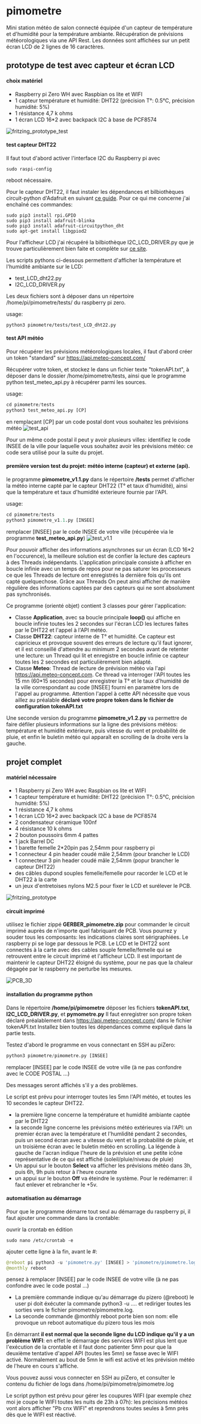 # pimometre
Mini station météo de salon connecté équipée d'un capteur de température et d'humidité pour la température ambiante.
Récupération de prévisions météorologiques via une API Rest. 
Les données sont affichées sur un petit écran LCD de 2 lignes de 16 caractères.


## prototype de test avec capteur et écran LCD

#### choix matériel

* Raspberry pi Zero WH avec Raspbian os lite et WIFI
* 1 capteur température et humidité: DHT22 (précision T°: 0.5°C, précision humidité: 5%)
* 1 résistance 4,7 k ohms
* 1 écran LCD 16*2 avec backpack I2C à base de PCF8574

![fritzing_prototype_test](_docs/pimometre_test_fritzing.png)

#### test capteur DHT22

Il faut tout d'abord activer l'interface I2C du Raspberry pi avec 
```bach
sudo raspi-config
```
reboot nécessaire.

Pour le capteur DHT22, il faut instaler les dépendances et bilbiothèques circuit-python d'Adafruit en suivant [ce guide](https://circuitpython.readthedocs.io/projects/dht/en/latest/). Pour ce qui me concerne j'ai enchaîné ces commandes:

```bach
sudo pip3 install rpi.GPIO
sudo pip3 install adafruit-blinka
sudo pip3 install adafruit-circuitpython_dht
sudo apt-get install libgpiod2
```


Pour l'afficheur LCD j'ai récupéré la bilbiothèque I2C_LCD_DRIVER.py que je trouve particulièrement bien faite et complète sur [ce site](https://www.circuitbasics.com/raspberry-pi-i2c-lcd-set-up-and-programming/).

Les scripts pythons ci-dessous permettent d'afficher la température et l'humidité ambiante sur le LCD:
* test_LCD_dht22.py
* I2C_LCD_DRIVER.py

Les deux fichiers sont à déposer dans un répertoire /home/pi/pimometre/tests/ du raspberry pi zero.

usage: 
```bach
python3 pimometre/tests/test_LCD_dht22.py
```

#### test API météo

Pour récupérer les prévisions météorologiques locales, il faut d'abord créer un token "standard" sur https://api.meteo-concept.com/

Récupérer votre token, et stockez le dans un fichier texte "tokenAPI.txt", à déposer dans le dossier /home/pimometre/tests, ainsi que le programme python test_meteo_api.py à récupérer parmi les sources.

usage:
```python
cd pimometre/tests
python3 test_meteo_api.py [CP] 
```
en remplaçant [CP] par un code postal dont vous souhaitez les prévisions météo
![test_api](_docs/Capture_test_api.png)

Pour un même code postal il peut y avoir plusieurs villes: identifiez le code INSEE de la ville pour laquelle vous souhaitez avoir les prévisions météo: ce code sera utilisé pour la suite du projet.

#### première version test du projet: météo interne (capteur) et externe (api).

le programme **pimometre_v1.1.py** dans le répertoire **/tests** permet d'afficher la météo interne capté par le capteur DHT22 (T° et taux d'humidité), ainsi que la température et taux d'humidité exterieure fournie par l'API.

usage: 
```python
cd pimometre/tests
python3 pimometre_v1.1.py [INSEE]
```

remplacer [INSEE] par le code INSEE de votre ville (récupérée via le programme **test_meteo_api.py**) 
![test_v1.1](_docs/pimometre_v1.1.jpg)

Pour pouvoir afficher des informations asynchrones sur un écran (LCD 16*2 en l'occurence), la meilleure solution est de confier la lecture des capteurs à des Threads indépendants. L'application principale consiste à afficher en boucle infinie avec un temps de repos pour ne pas saturer les processeurs ce que les Threads de lecture ont enregistrés la dernière fois qu'ils ont capté quelquechose. Grâce aux Threads On peut ainsi afficher de manière régulière des informations captées par des capteurs qui ne sont absolument pas synchronisés.

Ce programme (orienté objet) contient 3 classes pour gérer l'application:
* Classe **Application**, avec sa boucle principale **loop()** qui affiche en boucle infinie toutes les 2 secondes sur l'écran LCD les lectures faites par le DHT22 et l'appel à l'API météo.
* Classe **DHT22**: capteur interne de T° et humidité. Ce capteur est capricieux et provoque souvent des erreurs de lecture qu'il faut ignorer, et il est conseillé d'attendre au minimum 2 secondes avant de retenter une lecture: un Thread qui lit et enregistre en boucle infinie ce capteur toutes les 2 secondes est particulièrement bien adapté.
* Classe **Meteo**: Thread de lecture de prévision météo via l'api https://api.meteo-concept.com. Ce thread va interroger l'API toutes les 15 mn (60*15 secondes) pour enregistrer la T° et le taux d'humidité de la ville correspondant au code [INSEE] fourni en paramètre lors de l'appel au programme. Attention l'appel à cette API nécessite que vous aillez au préalable **déclaré votre propre token dans le fichier de configuration tokenAPI.txt**

Une seconde version du programme **pimometre_v1.2.py** va permettre de faire défiler plusieurs informations sur la ligne des prévisions météos: température et humidité extérieure, puis vitesse du vent et probabilité de pluie, et enfin le buletin météo qui apparaît en scrolling de la droite vers la gauche.

## projet complet

#### matériel nécessaire

* 1 Raspberry pi Zero WH avec Raspbian os lite et WIFI
* 1 capteur température et humidité: DHT22 (précision T°: 0.5°C, précision humidité: 5%)
* 1 résistance 4,7 k ohms
* 1 écran LCD 16*2 avec backpack I2C à base de PCF8574
* 2 condensateur céramique 100nf
* 4 résistance 10 k ohms
* 2 bouton poussoirs 6mm 4 pattes
* 1 jack Barrel DC
* 1 barette femelle 2*20pin pas 2,54mm pour raspberry pi
* 1 connecteur 4 pin header coudé mâle 2,54mm (pour brancher le LCD)
* 1 connecteur 3 pin header coudé mâle 2,54mm (popur brancher le capteur DHT22)
* des câbles dupond souples femelle/femelle pour racorder le LCD et le DHT22 à la carte
* un jeux d'entretoises nylons M2.5 pour fixer le LCD et surélever le PCB.

![fritzing_prototype](_docs/pimometre_fritzing.png)

#### circuit imprimé

utilisez le fichier zippé **GERBER_pimometre.zip** pour commander le circuit imprimé auprès de n'importe quel fabriquant de PCB.
Vous pourrez y souder tous les composants: les indications claires sont sérigraphiées.
Le raspberry pi se loge par dessous le PCB.
Le LCD et le DHT22 sont connectés à la carte avec des cables souple femelle/femelle qui se retrouvent entre le circuit imprimé et l'afficheur LCD. 
Il est important de maintenir le capteur DHT22 éloigné du système, pour ne pas que la chaleur dégagée par le raspberry ne perturbe les mesures.

![PCB_3D](_docs/kicad_pimometre_3D_recto.jpg)

#### installation du programme python

Dans le répertoire **/home/pi/pimometre** déposer les fichiers **tokenAPI.txt**,  **I2C_LCD_DRIVER.py**, et **pymometre.py** 
Il faut enregistrer son propre token déclaré préalablement dans https://api.meteo-concept.com/ dans le fichier tokenAPI.txt
Installez bien toutes les dépendances comme expliqué dans la partie tests.

Testez d'abord le programme en vous connectant en SSH au piZero:
 
```python
python3 pimometre/pimometre.py [INSEE]
```

remplacer [INSEE] par le code INSEE de votre ville (à ne pas confondre avec le CODE POSTAL ...)

Des messages seront affichés s'il y a des problèmes.

Le script est prévu pour interroger toutes les 5mn l'API météo, et toutes les 10 secondes le capteur DHT22. 
* la première ligne concerne la température et humidité ambiante captée par le DHT22
* la seconde ligne concerne les prévisions météo extérieures via l'API: un premier écran avec la température et l'humlidité pendant 2 secondes, puis un second écran avec a vitesse du vent et la probabilité de pluie, et un troisième écran avec le buletin météo en scrolling. La légende à gauche de l'acran indique l'heure de la prévision et une petite icône représentative de ce qui est affiché (soleil/pluie/niveau de pluie)
* Un appui sur le bouton **Select** va afficher les prévisions météo dans 3h, puis 6h, 9h puis retour à l'heure courante
* un appui sur le bouton **Off** va éteindre le système. Pour le redémarrer: il faut enlever et rebrancher le +5v.

#### automatisation au démarrage

Pour que le programme démarre tout seul au démarrage du raspberry pi, il faut ajouter une commande dans la crontable:

ouvrir la crontab en édition
```bach
sudo nano /etc/crontab -e
```

ajouter cette ligne à la fin, avant le #:

```python
@reboot pi python3 -u 'pimometre.py' [INSEE] > 'pimometre/pimometre.log' 2>&1 &
@monthly reboot
```
pensez à remplacer [INSEE] par le code INSEE de votre ville (à ne pas confondre avec le code postal ...)

* La première commande indique qu'au démarrage du pizero (@reboot) le user pi doit éxécuter la commande python3 -u .... et rediriger toutes les sorties vers le fichier pimometre/pimometre.log.
* La seconde commande @monthly reboot porte bien son nom: elle provoque un reboot automatique du pizero tous les mois

En démarrant **il est normal que la seconde ligne du LCD indique qu'il y a un problème WIFI**: en effet le démarrage des services WIFI est plus lent que l'exécution de la crontable et il faut donc patienter 5mn pour que la deuxième tentative d'appel API (toutes les 5mn) se fasse avec le WIFI activé. Normalement au bout de 5mn le wifi est activé et les prévision météo de l'heure en cours s'affiche.

Vous pouvez aussi vous connecter en SSH au piZero, et consulter le contenu du fichier de logs dans /home/pi/pimometre/pimometre.log

Le script python est prévu pour gérer les coupures WIFI (par exemple chez moi je coupe le WIFI toutes les nuits de 23h à 07h): les précisions météos vont alors afficher "Pb cnx WIFI" et reprendrons toutes seules à 5mn près dès que le WIFI est réactivé.

